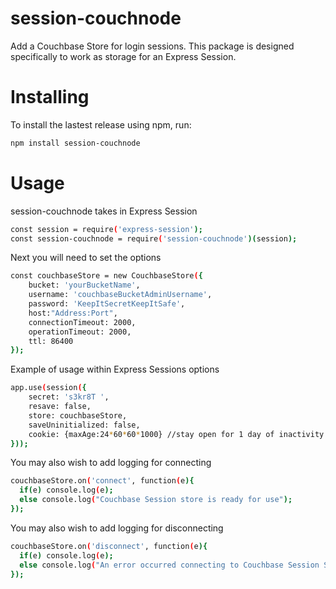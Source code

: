 # session-couchnode
Add a Couchbase Store for login sessions.
This package is designed specifically to work as storage for an Express Session.

# Installing
To install the lastest release using npm, run:

```bash
npm install session-couchnode
```
# Usage
session-couchnode takes in Express Session

```bash
const session = require('express-session');
const session-couchnode = require('session-couchnode')(session);
```
Next you will need to set the options

```bash
const couchbaseStore = new CouchbaseStore({
    bucket: 'yourBucketName',
    username: 'couchbaseBucketAdminUsername',
    password: 'KeepItSecretKeepItSafe',
    host:"Address:Port",
    connectionTimeout: 2000,
    operationTimeout: 2000,
    ttl: 86400
});
```
Example of usage within Express Sessions options

```bash
app.use(session({
    secret: 's3kr8T ',
    resave: false,
    store: couchbaseStore,
    saveUninitialized: false,
    cookie: {maxAge:24*60*60*1000} //stay open for 1 day of inactivity
}));
```

You may also wish to add logging for connecting
```bash
couchbaseStore.on('connect', function(e){
  if(e) console.log(e);
  else console.log("Couchbase Session store is ready for use");
});
```
You may also wish to add logging for disconnecting
```bash
couchbaseStore.on('disconnect', function(e){
  if(e) console.log(e);
  else console.log("An error occurred connecting to Couchbase Session Storage");
});
```
